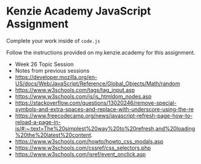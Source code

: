 # Kenzie Academy JavaScript Assignment

Complete your work inside of `code.js`

Follow the instructions provided on my.kenzie.academy for this assignment.
- Week 26 Topic Session 
- Notes from previous sessions
- https://developer.mozilla.org/en-US/docs/Web/JavaScript/Reference/Global_Objects/Math/random
- https://www.w3schools.com/tags/tag_input.asp
- https://www.w3schools.com/js/js_htmldom_nodes.asp
- https://stackoverflow.com/questions/13020246/remove-special-symbols-and-extra-spaces-and-replace-with-underscore-using-the-re
- https://www.freecodecamp.org/news/javascript-refresh-page-how-to-reload-a-page-in-js/#:~:text=The%20simplest%20way%20to%20refresh,and%20loading%20the%20latest%20content.
- https://www.w3schools.com/howto/howto_css_modals.asp
- https://www.w3schools.com/cssref/css_selectors.php
- https://www.w3schools.com/jsref/event_onclick.asp